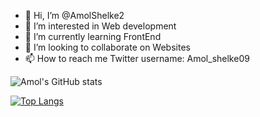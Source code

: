 - 👋 Hi, I’m @AmolShelke2
- 👀 I’m interested in Web development
- 🌱 I’m currently learning FrontEnd
- 💞️ I’m looking to collaborate on Websites
- 📫 How to reach me Twitter username: Amol_shelke09


![Amol's GitHub stats](https://github-readme-stats.vercel.app/api?username=AmolShelke2&show_icons=true&theme=radical)


[![Top Langs](https://github-readme-stats.vercel.app/api/top-langs/?username=AmolShelke2)](https://github.com/AmolShelke2/github-readme-stats)

<!---
AmolShelke2/AmolShelke2 is a ✨ special ✨ repository because its `README.md` (this file) appears on your GitHub profile.
You can click the Preview link to take a look at your changes.
--->
